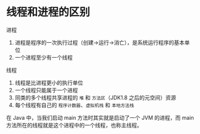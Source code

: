 # 线程和进程的区别

进程

1. 进程是程序的一次执行过程（创建->运行->消亡），是系统运行程序的基本单位
2. 一个进程至少有一个线程

线程

1. 线程是比进程更小的执行单位
2. 一个线程只能属于一个进程
3. 同类的多个线程共享进程的 `堆` 和 `方法区`（JDK1.8 之后的元空间）资源
4. 每个线程有自己的 `程序计数器`、`虚拟机栈` 和 `本地方法栈`

在 Java 中，当我们启动 main 方法时其实就是启动了一个 JVM 的进程，而 main 方法所在的线程就是这个进程中的一个线程，也称主线程。
